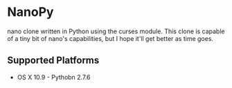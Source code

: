 NanoPy
======
nano clone written in Python using the curses module.
This clone is capable of a tiny bit of nano's capabilities, but I hope it'll get better as time goes.

Supported Platforms
---
 - OS X 10.9 - Pythobn 2.7.6
